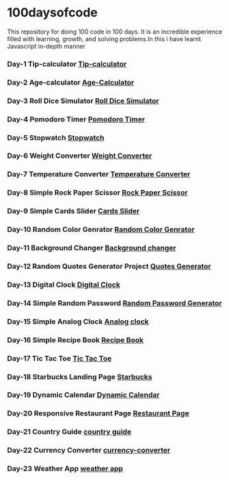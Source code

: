 # 100daysofcode
This repository for doing 100 code in 100 days. It is an incredible experience filled with learning, growth, and solving problems.In this i have learnt Javascript in-depth manner


### Day-1 Tip-calculator [Tip-calculator](https://100daysofcode01.netlify.app/day-1/tip-calculator/)
	
### Day-2 Age-calculator [Age-Calculator](https://100daysofcode01.netlify.app/age-calculator/)
	
### Day-3 Roll Dice Simulator [Roll Dice Simulator](https://100daysofcode01.netlify.app/roll-dice-simulator/)

### Day-4 Pomodoro Timer [Pomodoro Timer](https://100daysofcode01.netlify.app/pomodoro-timer/)

### Day-5 Stopwatch [Stopwatch](https://100daysofcode01.netlify.app/stopwatch/)
	
### Day-6 Weight Converter [Weight Converter](https://100daysofcode01.netlify.app/weight-converter/)

### Day-7 Temperature Converter [Temperature Converter](https://100daysofcode01.netlify.app/temperature-converter/)

### Day-8 Simple Rock Paper Scissor [Rock Paper Scissor](https://100daysofcode01.netlify.app/rockpaperscisssor/)

### Day-9 Simple Cards Slider [Cards Slider](https://100daysofcode01.netlify.app/cards-slider/)

### Day-10 Random Color Genrator [Random Color Genrator](https://100daysofcode01.netlify.app/random-color-generator/)

### Day-11 Background Changer [Background changer](https://100daysofcode01.netlify.app/background-changer/)

### Day-12 Random  Quotes Generator Project [Quotes Generator](https://100daysofcode01.netlify.app/random-quote-generator/)

### Day-13 Digital Clock [Digital Clock](https://100daysofcode01.netlify.app/digital-clock/)
	
### Day-14 Simple Random Password [Random Password Generator](https://100daysofcode01.netlify.app/random-password-generator/)

### Day-15 Simple Analog Clock [Analog clock](https://100daysofcode01.netlify.app/analog-clock/)

### Day-16 Simple Recipe Book [Recipe Book](https://100daysofcode01.netlify.app/recipe-book-app/)

### Day-17 Tic Tac Toe [Tic Tac Toe](https://100daysofcode01.netlify.app/tic-tac-toe/)

### Day-18 Starbucks Landing Page [Starbucks](https://100daysofcode01.netlify.app/starbucks-landing-page/)

### Day-19 Dynamic Calendar [Dynamic Calendar](https://100daysofcode01.netlify.app/dynamic_calendaer/)

### Day-20 Responsive Restaurant Page [Restaurant Page](https://100daysofcode01.netlify.app/restaurant-page/)

### Day-21 Country Guide [country guide](https://100daysofcode01.netlify.app/country-guide-app/)

### Day-22 Currency Converter [currency-converter](https://100daysofcode01.netlify.app/currency-converter/)
	
### Day-23 Weather App [weather app](https://100daysofcode01.netlify.app/weather-app-latest/)
	
	
	

